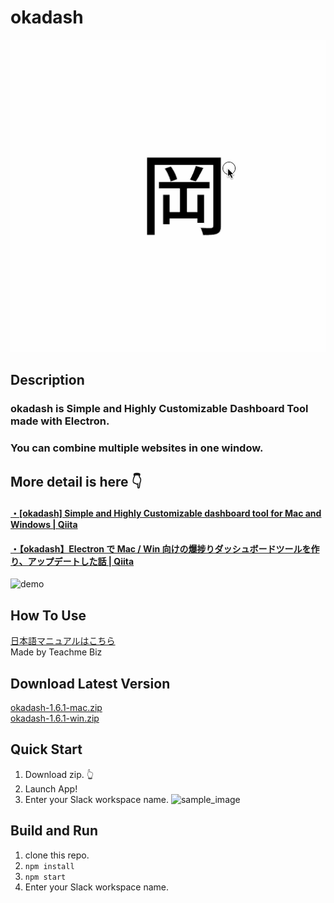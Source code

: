 # okadash

![making](https://github.com/konoyono/okadash/blob/master/images/making.gif)


## Description

### okadash is Simple and Highly Customizable Dashboard Tool made with Electron.  
### You can combine multiple websites in one window.  


## More detail is here 👇
#### [・[okadash] Simple and Highly Customizable dashboard tool for Mac and Windows | Qiita](https://qiita.com/okadato623/items/c2f1ba554af0103bef91)
#### [・【okadash】Electron で Mac / Win 向けの爆捗りダッシュボードツールを作り、アップデートした話 | Qiita](https://qiita.com/okadato623/items/cf78f7d738004519c800)

![demo](https://github.com/konoyono/okadash/blob/master/images/forREADME.gif)


## How To Use

[日本語マニュアルはこちら](https://teachme.jp/8/manuals/7520587/)  
Made by Teachme Biz

## Download Latest Version

[okadash-1.6.1-mac.zip](https://github.com/konoyono/okadash/releases/download/1.6.1/okadash-1.6.1-mac.zip)  
[okadash-1.6.1-win.zip](https://github.com/konoyono/okadash/releases/download/1.6.1/okadash-1.6.1-win.zip)

## Quick Start

1. Download zip. 👆
1. Launch App!
1. Enter your Slack workspace name.
   ![sample_image](https://github.com/konoyono/okadash/blob/master/images/initialize.gif)

## Build and Run

1. clone this repo.
1. `npm install`
1. `npm start`
1. Enter your Slack workspace name.
